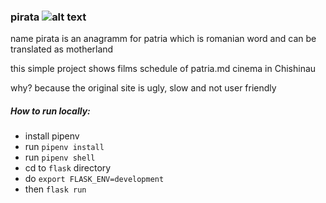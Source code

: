### pirata ![alt text](https://pirata.md/static/favicon.ico)

name pirata is an anagramm for patria which is romanian word and can be translated as motherland

this simple project shows films schedule of patria.md cinema in Chishinau

why? because the original site is ugly, slow and not user friendly


##### How to run locally:
- install pipenv
- run `pipenv install`
- run `pipenv shell`
- cd to `flask` directory
- do `export FLASK_ENV=development`
- then `flask run`

